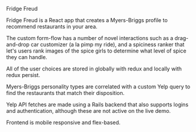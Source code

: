 Fridge Freud

Fridge Freud is a React app that creates a Myers-Briggs profile to recommend restaurants in your area.

The custom form-flow has a number of novel interactions such as a drag-and-drop car customizer (a la pimp my ride), and a spiciness ranker that let's users rank images of the spice girls to determine what level of spice they can handle.

All of the user choices are stored in globally with redux and locally with redux persist.

Myers-Briggs personality types are correlated with a custom Yelp query to find the restaurants that match their disposition.

Yelp API fetches are made using a Rails backend that also supports logins and authentication, although these are not active on the live demo.

Frontend is mobile responsive and flex-based.
